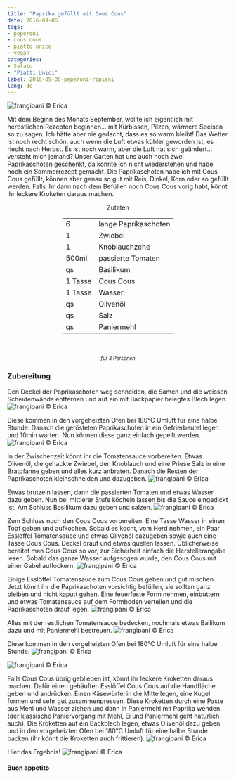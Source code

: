 ```yaml
---
title: "Paprika gefüllt mit Cous Cous"
date: 2016-09-06
tags:
- peperoni
- cous cous
- piatto unico
- vegan
categories:
- Salato
- "Piatti Unici"
label: 2016-09-06-peperoni-ripieni
lang: de
---
```

![](../2016-09-06-peperoni-ripieni-di-cous-cous/header.jpg "frangipani © Erica")

Mit dem Beginn des Monats September, wollte ich eigentlich mit herbstlichen Rezepten beginnen... mit Kürbissen, Pilzen, wärmere Speisen so zu sagen. Ich hätte aber nie gedacht, dass es so warm bleibt! Das Wetter ist noch recht schön, auch wenn die Luft etwas kühler geworden ist, es riecht nach Herbst. Es ist noch warm, aber die Luft hat sich geändert... versteht mich jemand? Unser Garten hat uns auch noch zwei Paprikaschoten geschenkt, da konnte ich nicht wiederstehen und habe noch ein Sommerrezept gemacht. Die Paprikaschoten habe ich mit Cous Cous gefüllt, können aber genau so gut mit Reis, Dinkel, Korn oder so gefüllt werden. Falls ihr dann nach dem Befüllen noch Cous Cous vorig habt, könnt ihr leckere Kroketen daraus machen.

<div id="wrapper" style="text-align: center">
  <div id="yourdiv" style="display: inline-block;">
    <div class="ingredients">
      <div class="ingredients-title">Zutaten</div>
      <table>
        <tbody>
          <tr>
            <td>6</td>
            <td>lange Paprikaschoten</td>
          </tr>
          <tr>
            <td>1</td>
            <td>Zwiebel</td>
          </tr>
          <tr>
            <td>1</td>
            <td>Knoblauchzehe</td>
          </tr>
          <tr>
            <td>500ml</td>
            <td>passierte Tomaten</td>
          </tr>
          <tr>
            <td>qs</td>
            <td>Basilikum</td>
          </tr>
          <tr>
            <td>1 Tasse</td>
            <td>Cous Cous</td>
          </tr>
          <tr>
            <td>1 Tasse</td>
            <td>Wasser</td>
          </tr>
          <tr>
            <td>qs</td>
            <td>Olivenöl</td>        
          </tr>
          <tr>
            <td>qs</td>
            <td>Salz</td>
          </tr>
          <tr>
            <td>qs</td>
            <td>Paniermehl</td>
          </tr>
        </tbody>
      </table>
      <br></br>
      <i class="pull-right" style="font-size: 80%;">für 3 Personen</i>
    </div>
  </div>
</div>


<h3>
  <font color="grey">
    <i class="fa-solid fa-gears"></i>
  </font> Zubereitung
</h3>

Den Deckel der Paprikaschoten weg schneiden, die Samen und die weissen Scheidenwände entfernen und auf ein mit Backpapier belegtes Blech legen.
![](../2016-09-06-peperoni-ripieni-di-cous-cous/peperoni.jpg "frangipani © Erica")

Diese kommen in den vorgeheizten Ofen bei 180°C Umluft für eine halbe Stunde. Danach die gerösteten Paprikaschoten in ein Gefrierbeutel legen und 10min warten. Nun können diese ganz einfach gepellt werden.
![](../2016-09-06-peperoni-ripieni-di-cous-cous/peperonipelati.jpg "frangipani © Erica")

In der Zwischenzeit könnt ihr die Tomatensauce vorbereiten. Etwas Olivenöl, die gehackte Zwiebel, den Knoblauch und eine Priese Salz in eine Bratpfanne geben und alles kurz anbraten. Danach die Resten der Paprikaschoten kleinschneiden und dazugeben.
![](../2016-09-06-peperoni-ripieni-di-cous-cous/padella.jpg "frangipani © Erica")

Etwas brutzeln lassen, dann die passierten Tomaten und etwas Wasser dazu geben. Nun bei mittlerer Stufe köcheln lassen bis die Sauce eingedickt ist. Am Schluss Basilikum dazu geben und salzen.
![](../2016-09-06-peperoni-ripieni-di-cous-cous/sugo.jpg "frangipani © Erica")

Zum Schluss noch den Cous Cous vorbereiten. Eine Tasse Wasser in einen Topf geben und aufkochen. Sobald es kocht, vom Herd nehmen, ein Paar Esslöffel Tomatensauce und etwas Olivenöl dazugeben sowie auch eine Tasse Cous Cous. Deckel drauf und etwas quellen lassen. Üblicherweise bereitet man Cous Cous so vor, zur Sicherheit einfach die Herstellerangabe lesen. Sobald das ganze Wasser aufgesogen wurde, den Cous Cous mit einer Gabel auflockern.
![](../2016-09-06-peperoni-ripieni-di-cous-cous/couscous.jpg "frangipani © Erica")

Einige Esslöffel Tomatensauce zum Cous Cous geben und gut mischen. Jetzt könnt ihr die Paprikaschoten vorsichtig befüllen, sie sollten ganz bleiben und nicht kaputt gehen. Eine feuerfeste Form nehmen, einbuttern und etwas Tomatensauce auf dem Formboden verteilen und die Paprikaschoten drauf legen.
![](../2016-09-06-peperoni-ripieni-di-cous-cous/ripieni.jpg "frangipani © Erica")

Alles mit der restlichen Tomatensauce bedecken, nochmals etwas Bailikum dazu und mit Paniermehl bestreuen.
![](../2016-09-06-peperoni-ripieni-di-cous-cous/teglia.jpg "frangipani © Erica")

Diese kommen in den vorgeheizten Ofen bei 180°C Umluft für eine halbe Stunde.
![](../2016-09-06-peperoni-ripieni-di-cous-cous/risultato1.jpg "frangipani © Erica")

![](../2016-09-06-peperoni-ripieni-di-cous-cous/risultato2.jpg "frangipani © Erica")

Falls Cous Cous übrig geblieben ist, könnt ihr leckere Kroketten daraus machen. Dafür einen gehäuften Esslöffel Cous Cous auf die Handfläche geben und andrücken. Einen Käsewürfel in die Mitte legen, eine Kugel formen und sehr gut zusammenpressen. Diese Kroketten durch eine Paste aus Mehl und Wasser ziehen und dann in Paniermehl mit Paprika wenden (der klassische Paniervorgang mit Mehl, Ei und Paniermehl geht natürlich auch). Die Kroketten auf ein Backblech legen, etwas Olivenöl dazu geben und in den vorgeheizten Ofen bei 180°C Umluft für eine halbe Stunde backen (ihr könnt die Kroketten auch frittieren).
![](../2016-09-06-peperoni-ripieni-di-cous-cous/polpette.jpg "frangipani © Erica")

Hier das Ergebnis!
![](../2016-09-06-peperoni-ripieni-di-cous-cous/risultatopolpette.jpg "frangipani © Erica")


<h4>Buon appetito
  <font color="red">
    <i class="fa-regular fa-face-smile"></i>
  </font>
</h4>
